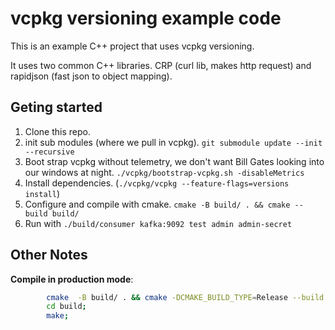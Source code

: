 # vcpkg versioning example code

This is an example C++ project that uses vcpkg versioning.

It uses two common C++ libraries. CRP (curl lib, makes http request) and rapidjson (fast json to object mapping).

## Geting started

1. Clone this repo.
2. init sub modules (where we pull in vcpkg). `git submodule update --init --recursive`
3. Boot strap vcpkg without telemetry, we don't want Bill Gates looking into our windows at night. `./vcpkg/bootstrap-vcpkg.sh -disableMetrics`
4. Install dependencies. (`./vcpkg/vcpkg --feature-flags=versions install`)
5. Configure and compile with cmake. `cmake -B build/ . && cmake --build build/`
6. Run with `./build/consumer kafka:9092 test admin admin-secret`

## Other Notes

**Compile in production mode**:

```bash
        cmake  -B build/ . && cmake -DCMAKE_BUILD_TYPE=Release --build build/;
        cd build;
        make;
```
